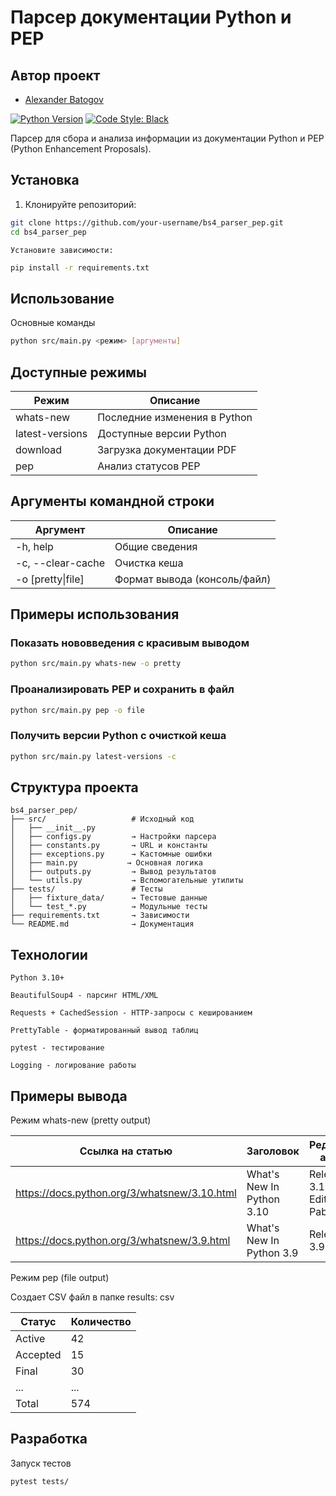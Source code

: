 # Парсер документации Python и PEP

## Автор проект
* [Alexander Batogov](https://github.com/Predatorevil666)

[![Python Version](https://img.shields.io/badge/python-3.10%2B-blue)](https://www.python.org/downloads/)
[![Code Style: Black](https://img.shields.io/badge/code%20style-black-000000.svg)](https://github.com/psf/black)

Парсер для сбора и анализа информации из документации Python и PEP (Python Enhancement Proposals).

## Установка

1. Клонируйте репозиторий:
```bash
git clone https://github.com/your-username/bs4_parser_pep.git
cd bs4_parser_pep
```

    Установите зависимости:

```bash
pip install -r requirements.txt
```

## Использование
Основные команды
```bash
python src/main.py <режим> [аргументы]
```

## Доступные режимы

| Режим           | Описание                          |
|-----------------|-----------------------------------|
| whats-new       | Последние изменения в Python      |
| latest-versions | Доступные версии Python           |
| download        | Загрузка документации PDF         |
| pep             | Анализ статусов PEP               |

## Аргументы командной строки

| Аргумент               | Описание                          |
|------------------------|-----------------------------------|
| -h, help               | Общие сведения   
| -c, --clear-cache      | Очистка кеша                      |
| -o [pretty\|file]      | Формат вывода (консоль/файл)      |

## Примеры использования

### Показать нововведения с красивым выводом
```bash
python src/main.py whats-new -o pretty
```

### Проанализировать PEP и сохранить в файл
```bash
python src/main.py pep -o file
```
### Получить версии Python с очисткой кеша
```bash
python src/main.py latest-versions -c
```

## Структура проекта

```
bs4_parser_pep/
├── src/                   # Исходный код
│   ├── __init__.py
│   ├── configs.py         → Настройки парсера
│   ├── constants.py       → URL и константы
│   ├── exceptions.py      → Кастомные ошибки
│   ├── main.py           → Основная логика
│   ├── outputs.py         → Вывод результатов
│   └── utils.py           → Вспомогательные утилиты
├── tests/                 # Тесты
│   ├── fixture_data/      → Тестовые данные
│   └── test_*.py          → Модульные тесты
├── requirements.txt       → Зависимости
└── README.md              → Документация
```

## Технологии

    Python 3.10+

    BeautifulSoup4 - парсинг HTML/XML

    Requests + CachedSession - HTTP-запросы с кешированием

    PrettyTable - форматированный вывод таблиц

    pytest - тестирование

    Logging - логирование работы

## Примеры вывода

Режим whats-new (pretty output)

| Ссылка на статью                             | Заголовок                 | Редактор, автор          |
|-------------------------------------------   |-------------------------  |--------------------------|
| https://docs.python.org/3/whatsnew/3.10.html | What's New In Python 3.10 | Release 3.10.1, Editor: Pablo |
| https://docs.python.org/3/whatsnew/3.9.html  | What's New In Python 3.9  | Release 3.9.7            |

Режим pep (file output)

Создает CSV файл в папке results:
csv

| Статус   | Количество |
|----------|------------|
| Active   | 42         |
| Accepted | 15         |
| Final    | 30         |
| ...      | ...        |
| Total    | 574        |

## Разработка
Запуск тестов
```bash
pytest tests/
```



